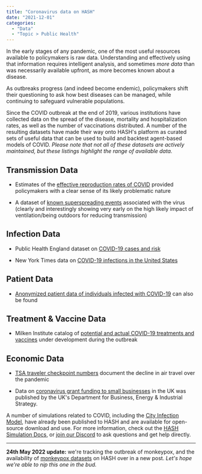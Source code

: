 ```yaml
---
title: "Coronavirus data on HASH"
date: "2021-12-01"
categories: 
  - "Data"
  - "Topic > Public Health"
---
```


In the early stages of any pandemic, one of the most useful resources available to policymakers is raw data. Understanding and effectively using that information requires intelligent analysis, and sometimes _more data_ than was necessarily available upfront, as more becomes known about a disease.

As outbreaks progress (and indeed become endemic), policymakers shift their questioning to ask how best diseases can be managed, while continuing to safeguard vulnerable populations.

Since the COVID outbreak at the end of 2019, various institutions have collected data on the spread of the disease, mortality and hospitalization rates, as well as the number of vaccinations distributed. A number of the resulting datasets have made their way onto HASH's platform as curated sets of useful data that can be used to build and backtest agent-based models of COVID. _Please note that not all of these datasets are actively maintained, but these listings highlight the range of available data._

## Transmission Data

- Estimates of the [effective reproduction rates of COVID](https://hash.ai/@rtcovidlive/r-number) provided policymakers with a clear sense of its likely problematic nature

- A dataset of [known superspreading events](https://hash.ai/@hash/superspreading) associated with the virus (clearly and interestingly showing very early on the high likely impact of ventilation/being outdoors for reducing transmission)

## Infection Data

- Public Health England dataset on [COVID-19 cases and risk](https://hash.ai/@phe/covid-19)

- New York Times data on [COVID-19 infections in the United States](https://hash.ai/@nyt/covid-19-us)

## Patient Data

- [Anonymized patient data of individuals infected with COVID-19](https://hash.ai/@wolfram/covid-19-patients) can also be found

## Treatment & Vaccine Data

- Milken Institute catalog of [potential and actual COVID-19 treatments and vaccines](https://hash.ai/@milken/covid-19) under development during the outbreak

## Economic Data

- [TSA traveler checkpoint numbers](https://hash.ai/@us-tsa/checkpoint-numbers) document the decline in air travel over the pandemic

- Data on [coronavirus grant funding to small businesses](https://hash.ai/@uk-beis/coronavirus-grants) in the UK was published by the UK's Department for Business, Energy & Industrial Strategy.

A number of simulations related to COVID, including the [City Infection Model](https://hash.ai/@hash/city-infection-model-with-vaccine), have already been published to HASH and are available for open-source download and use. For more information, check out the [HASH Simulation Docs](https://hash.ai/docs/simulation), or [join our Discord](https://hash.ai/discord) to ask questions and get help directly.

* * *

**24th May 2022 update:** we're tracking the outbreak of monkeypox, and the availability of [monkeypox datasets](https://hash.ai/blog/monkeypox-infection-data-on-hash) on HASH over in a new post. _Let's hope we're able to nip this one in the bud._
